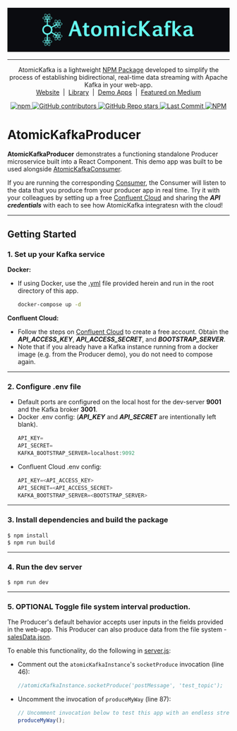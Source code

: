 ![AtomicKafka_MastHead](./assets/logo_rect.png)

---

<p align="center">AtomicKafka is a lightweight <a href="https://www.npmjs.com/package/atomic-kafka"> NPM Package</a> developed to simplify the process of establishing bidirectional, real-time data streaming with Apache Kafka in your web-app.
<br>
<a href="http://www.atomickafka.com/">Website</a><span>&nbsp; | &nbsp;</span><a href="https://github.com/oslabs-beta/AtomicKafka">Library</a><span>&nbsp; | &nbsp;</span><a href="https://github.com/AtomicKafka">Demo Apps</a><span>&nbsp; | &nbsp;</span><a href="https://medium.com/@dbehmoaras/2eb79b20eaae?source=friends_link&sk=843b83b81eb79f37f0d2b8a96ce26212">Featured on Medium</a></p>

<p align="center">

  <a href="https://www.npmjs.com/package/atomic-kafka">
    <img alt="npm" src="https://img.shields.io/npm/v/atomic-kafka?color=%2366FCF1&style=for-the-badge">
  </a>
  <a href="https://github.com/oslabs-beta/atomickafka/graphs/contributors">
    <img alt="GitHub contributors" src="https://img.shields.io/github/contributors/oslabs-beta/atomickafka?color=%2366FCF1&style=for-the-badge">
  </a>
  <a href="https://github.com/oslabs-beta/AtomicKafka/stargazers">
    <img alt="GitHub Repo stars" src="https://img.shields.io/github/stars/oslabs-beta/AtomicKafka?color=%2366FCF1&style=for-the-badge">
  </a>
  <a href="https://github.com/oslabs-beta/atomickafka/blob/main/LICENSE">
    <img alt="Last Commit" src="https://img.shields.io/github/last-commit/oslabs-beta/AtomicKafka?color=%2366FCF1&style=for-the-badge">
  </a>
  <a href="https://github.com/oslabs-beta/atomickafka/blob/main/LICENSE">
    <img alt="NPM" src="https://img.shields.io/npm/l/atomic-kafka?color=%2366FCF1&style=for-the-badge">
  </a>
</p>

# **AtomicKafkaProducer**

**AtomicKafkaProducer** demonstrates a functioning standalone Producer microservice built into a React Component. This demo app was built to be used alongside [AtomicKafkaConsumer](https://github.com/AtomicKafka/atomicKafkaConsumer).

If you are running the corresponding [Consumer](https://github.com/AtomicKafka/atomicKafkaConsumer), the Consumer will listen to the data that you produce from your producer app in real time. Try it with your colleagues by setting up a free [Confluent Cloud](https://www.confluent.io/confluent-cloud/) and sharing the **_API credentials_** with each to see how AtomicKafka integratesn with the cloud!

---

## **Getting Started**

### **1.** Set up your Kafka service

**Docker:**

- If using Docker, use the [.yml](https://github.com/AtomicKafka/atomicKafkaProducer/blob/main/docker-compose.yml) file provided herein and run in the root directory of this app.

    ```sh
    docker-compose up -d
    ```

**Confluent Cloud:**

- Follow the steps on [Confluent Cloud](https://www.confluent.io/confluent-cloud/) to create a free account. Obtain the **_API_ACCESS_KEY_**, **_API_ACCESS_SECRET_**, and **_BOOTSTRAP_SERVER_**.
- Note that if you already have a Kafka instance running from a docker image (e.g. from the Producer demo), you do not need to compose again.

---

### **2.** Configure .env file

- Default ports are configured on the local host for the dev-server **9001** and the Kafka broker **3001**.
- Docker .env config: (**_API_KEY_** and **_API_SECRET_** are intentionally left blank).
  ```js
  API_KEY=
  API_SECRET=
  KAFKA_BOOTSTRAP_SERVER=localhost:9092
  ```
- Confluent Cloud .env config:
  ```js
  API_KEY=<API_ACCESS_KEY>
  API_SECRET=<API_ACCESS_SECRET>
  KAFKA_BOOTSTRAP_SERVER=<BOOTSTRAP_SERVER>
  ```

---

### **3.** Install dependencies and build the package

```
$ npm install
$ npm run build
```

---

### **4.** Run the dev server

```
$ npm run dev
```

---

### **5. OPTIONAL** Toggle file system interval production.

The Producer's default behavior accepts user inputs in the fields provided in the web-app. This Producer can also produce data from the file system - [salesData.json](https://github.com/AtomicKafka/atomicKafkaProducer/blob/main/salesData.json).

To enable this functionality, do the following in [server.js](https://github.com/AtomicKafka/atomicKafkaProducer/blob/main/server.js):
- Comment out the `atomicKafkaInstance`'s `socketProduce` invocation (line 46):
  ```js
  //atomicKafkaInstance.socketProduce('postMessage', 'test_topic');
  ```

- Uncomment the invocation of `produceMyWay` (line 87):
  ```js
  // Uncomment invocation below to test this app with an endless stream of mock data
  produceMyWay();
  ```

